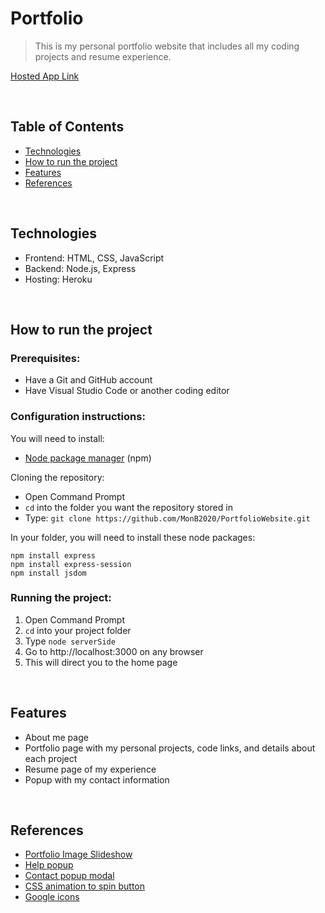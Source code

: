 # Portfolio
> This is my personal portfolio website that includes all my coding projects and resume experience.

[Hosted App Link](https://monicab-portfolio.web.app/)

<br>

## Table of Contents
- [Technologies](#technologies)
- [How to run the project](#how-to-run-project)
- [Features](#features)
- [References](#references)

<br>

## Technologies
* Frontend: HTML, CSS, JavaScript
* Backend: Node.js, Express
* Hosting: Heroku

<br>

## <a id="how-to-run-project">How to run the project</a>
### Prerequisites:
- Have a Git and GitHub account
- Have Visual Studio Code or another coding editor

### Configuration instructions:

You will need to install:
- [Node package manager](https://nodejs.org/en/download/) (npm)

Cloning the repository:
- Open Command Prompt 
- `cd` into the folder you want the repository stored in
- Type: `git clone https://github.com/MonB2020/PortfolioWebsite.git`

In your folder, you will need to install these node packages:
```
npm install express 
npm install express-session 
npm install jsdom 
```

### Running the project:
1. Open Command Prompt
2. `cd` into your project folder
3. Type `node serverSide`
4. Go to http://localhost:3000 on any browser
5. This will direct you to the home page

<br>

## <a id="features">Features</a>
- About me page
- Portfolio page with my personal projects, code links, and details about each project
- Resume page of my experience
- Popup with my contact information

<br>

## References
- [Portfolio Image Slideshow](https://www.w3schools.com/howto/howto_js_slideshow.asp)
- [Help popup](https://www.w3schools.com/howto/howto_css_modals.asp)
- [Contact popup modal](https://www.w3schools.com/howto/howto_css_profile_card.asp)
- [CSS animation to spin button](https://codepen.io/donovanh/pen/KwEQdQ)
- [Google icons](https://fonts.google.com/icons)